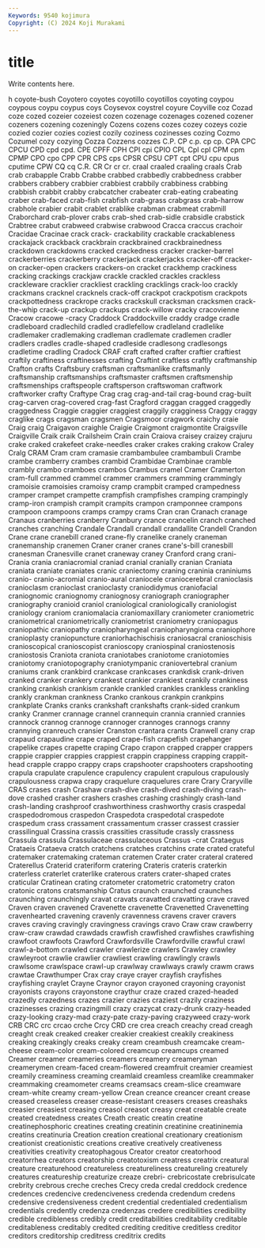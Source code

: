 ```yaml
---
Keywords: 9540 kojimura
Copyright: (C) 2024 Koji Murakami
---
```


# title

Write contents here.



h coyote-bush Coyotero coyotes coyotillo coyotillos coyoting coypou coypous coypu
coypus coys Coysevox coystrel coyure Coyville coz Cozad coze cozed
cozeier cozeiest cozen cozenage cozenages cozened cozener cozeners cozening cozeningly
Cozens cozens cozes cozey cozeys cozie cozied cozier cozies coziest
cozily coziness cozinesses cozing Cozmo Cozumel cozy cozying Cozza Cozzens
cozzes C.P. CP c.p. cp cp. CPA CPC CPCU CPD
cpd cpd. CPE CPFF CPH CPI cpi CPIO CPL Cpl
cpl CPM cpm CPMP CPO cpo CPP CPR CPS cps
CPSR CPSU CPT cpt CPU cpu cpus cputime CPW CQ
cq C.R. CR Cr cr cr. craal craaled craaling craals
Crab crab crabapple Crabb Crabbe crabbed crabbedly crabbedness crabber crabbers
crabbery crabbier crabbiest crabbily crabbiness crabbing crabbish crabbit crabby crabcatcher
crabeater crab-eating crabeating craber crab-faced crab-fish crabfish crab-grass crabgrass crab-harrow
crabhole crabier crabit crablet crablike crabman crabmeat crabmill Craborchard crab-plover
crabs crab-shed crab-sidle crabsidle crabstick Crabtree crabut crabweed crabwise crabwood
Cracca craccus crachoir Cracidae Cracinae crack crack- crackability crackable crackableness
crackajack crackback crackbrain crackbrained crackbrainedness crackdown crackdowns cracked crackedness cracker
cracker-barrel crackerberries crackerberry crackerjack crackerjacks cracker-off cracker-on cracker-open crackers crackers-on
cracket crackhemp crackiness cracking crackings crackjaw crackle crackled crackles crackless
crackleware cracklier crackliest crackling cracklings crack-loo crackly crackmans cracknel cracknels
crack-off crackpot crackpotism crackpots crackpottedness crackrope cracks crackskull cracksman cracksmen
crack-the-whip crack-up crackup crackups crack-willow cracky cracovienne Cracow cracowe -cracy
Craddock Craddockville craddy cradge cradle cradleboard cradlechild cradled cradlefellow cradleland
cradlelike cradlemaker cradlemaking cradleman cradlemate cradlemen cradler cradlers cradles cradle-shaped
cradleside cradlesong cradlesongs cradletime cradling Cradock CRAF craft crafted crafter
craftier craftiest craftily craftiness craftinesses crafting Craftint craftless craftly craftmanship
Crafton crafts Craftsbury craftsman craftsmanlike craftsmanly craftsmanship craftsmanships craftsmaster craftsmen
craftsmenship craftsmenships craftspeople craftsperson craftswoman craftwork craftworker crafty Craftype Crag
crag crag-and-tail crag-bound crag-built crag-carven crag-covered crag-fast Cragford craggan cragged
craggedly craggedness Craggie craggier craggiest craggily cragginess Craggy craggy craglike
crags cragsman cragsmen Cragsmoor cragwork craichy craie Craig craig Craigavon
craighle Craigie Craigmont craigmontite Craigsville Craigville Craik craik Crailsheim Crain
crain Craiova craisey craizey crajuru crake craked crakefeet crake-needles craker
crakes craking crakow Craley Cralg CRAM Cram cram cramasie crambambulee
crambambuli Crambe crambe cramberry crambes crambid Crambidae Crambinae cramble crambly
crambo cramboes crambos Crambus cramel Cramer Cramerton cram-full crammed crammel
crammer crammers cramming crammingly cramoisie cramoisies cramoisy cramp crampbit cramped
crampedness cramper crampet crampette crampfish crampfishes cramping crampingly cramp-iron crampish
crampit crampits crampon cramponnee crampons crampoon crampoons cramps crampy crams
Cran cran Cranach cranage Cranaus cranberries cranberry Cranbury crance crancelin
cranch cranched cranches cranching Crandale Crandall crandall crandallite Crandell Crandon
Crane crane cranebill craned crane-fly cranelike cranely craneman cranemanship cranemen
Craner craner cranes crane's-bill cranesbill cranesman Cranesville cranet craneway craney
Cranford crang crani- Crania crania craniacromial craniad cranial cranially cranian
Craniata craniata craniate craniates cranic craniectomy craning craninia craniniums cranio-
cranio-acromial cranio-aural craniocele craniocerebral cranioclasis cranioclasm cranioclast cranioclasty craniodidymus craniofacial
craniognomic craniognomy craniognosy craniograph craniographer craniography cranioid craniol craniological craniologically
craniologist craniology craniom craniomalacia craniomaxillary craniometer craniometric craniometrical craniometrically craniometrist
craniometry craniopagus craniopathic craniopathy craniopharyngeal craniopharyngioma craniophore cranioplasty craniopuncture craniorhachischisis
craniosacral cranioschisis cranioscopical cranioscopist cranioscopy craniospinal craniostenosis craniostosis Craniota craniota
craniotabes craniotome craniotomies craniotomy craniotopography craniotympanic craniovertebral cranium craniums crank
crankbird crankcase crankcases crankdisk crank-driven cranked cranker crankery crankest crankier
crankiest crankily crankiness cranking crankish crankism crankle crankled crankles crankless
crankling crankly crankman crankness Cranko crankous crankpin crankpins crankplate Cranks
cranks crankshaft crankshafts crank-sided crankum cranky Cranmer crannage crannel crannequin
crannia crannied crannies crannock crannog crannoge crannoger crannoges crannogs cranny
crannying cranreuch cransier Cranston crantara crants Cranwell crany crap crapaud
crapaudine crape craped crape-fish crapefish crapehanger crapelike crapes crapette craping
Crapo crapon crapped crapper crappers crappie crappier crappies crappiest crappin
crappiness crapping crappit-head crapple crappo crappy craps crapshooter crapshooters crapshooting
crapula crapulate crapulence crapulency crapulent crapulous crapulously crapulousness crapwa crapy
craquelure craquelures crare Crary Craryville CRAS crases crash Crashaw crash-dive
crash-dived crash-diving crash-dove crashed crasher crashers crashes crashing crashingly crash-land
crash-landing crashproof crashworthiness crashworthy crasis craspedal craspedodromous craspedon Craspedota craspedotal
craspedote craspedum crass crassament crassamentum crasser crassest crassier crassilingual Crassina
crassis crassities crassitude crassly crassness Crassula crassula Crassulaceae crassulaceous Crassus
-crat Crataegus Crataeis Crataeva cratch cratchens cratches cratchins crate crated
crateful cratemaker cratemaking crateman cratemen Crater crater crateral cratered Craterellus
Craterid crateriform cratering Crateris crateris craterkin craterless craterlet craterlike craterous
craters crater-shaped crates craticular Cratinean crating cratometer cratometric cratometry craton
cratonic cratons cratsmanship Cratus craunch craunched craunches craunching craunchingly cravat
cravats cravatted cravatting crave craved Craven craven cravened Cravenette cravenette
Cravenetted Cravenetting cravenhearted cravening cravenly cravenness cravens craver cravers craves
craving cravingly cravingness cravings cravo Craw craw crawberry craw-craw crawdad
crawdads crawfish crawfished crawfishes crawfishing crawfoot crawfoots Crawford Crawfordsville Crawfordville
crawful crawl crawl-a-bottom crawled crawler crawlerize crawlers Crawley crawley crawleyroot
crawlie crawlier crawliest crawling crawlingly crawls crawlsome crawlspace crawl-up crawlway
crawlways crawly crawm craws crawtae Crawthumper Crax cray craye crayer
crayfish crayfishes crayfishing craylet Crayne Craynor crayon crayoned crayoning crayonist
crayonists crayons crayonstone craythur craze crazed crazed-headed crazedly crazedness crazes
crazier crazies craziest crazily craziness crazinesses crazing crazingmill crazy crazycat
crazy-drunk crazy-headed crazy-looking crazy-mad crazy-pate crazy-paving crazyweed crazy-work CRB CRC
crc crcao crche Crcy CRD cre crea creach creachy cread
creagh creaght creak creaked creaker creakier creakiest creakily creakiness creaking
creakingly creaks creaky cream creambush creamcake cream-cheese cream-color cream-colored creamcup
creamcups creamed Creamer creamer creameries creamers creamery creameryman creamerymen cream-faced
cream-flowered creamfruit creamier creamiest creamily creaminess creaming creamlaid creamless creamlike
creammaker creammaking creamometer creams creamsacs cream-slice creamware cream-white creamy cream-yellow
Crean creance creancer creant crease creased creaseless creaser crease-resistant creasers
creases creashaks creasier creasiest creasing creasol creasot creasy creat creatable
create created createdness creates Creath creatic creatin creatine creatinephosphoric creatines
creating creatinin creatinine creatininemia creatins creatinuria Creation creation creational creationary
creationism creationist creationistic creations creative creatively creativeness creativities creativity creatophagous
Creator creator creatorhood creatorrhea creators creatorship creatotoxism creatress creatrix creatural
creature creaturehood creatureless creatureliness creatureling creaturely creatures creatureship creaturize creaze
crebri- crebricostate crebrisulcate crebrity crebrous creche creches Crecy creda credal
creddock credence credences credencive credenciveness credenda credendum credens credensive credensiveness
credent credential credentialed credentialism credentials credently credenza credenzas credere credibilities
credibility credible credibleness credibly credit creditabilities creditability creditable creditableness creditably
credited crediting creditive creditless creditor creditors creditorship creditress creditrix credits

